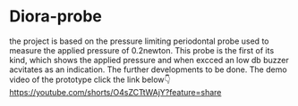 # Diora-probe
the project is based on the pressure limiting periodontal probe used to measure the applied pressure of 0.2newton.
This probe is the first of its kind, which shows the applied pressure and when excced an low db buzzer acvitates as an indication.
The further developments to be done.
The demo video of the prototype click the link below👇
https://youtube.com/shorts/O4sZCTtWAjY?feature=share

